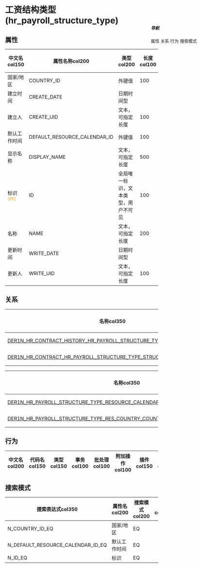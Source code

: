 # 工资结构类型(hr_payroll_structure_type)  <!-- {docsify-ignore-all} -->


## 属性
|    中文名col150 | 属性名称col200           | 类型col200     | 长度col100    |允许为空col100    |  备注col500  |
| --------   |------------| -----  | -----  | :----: | -------- |
|国家/地区|COUNTRY_ID|外键值|100|是||
|建立时间|CREATE_DATE|日期时间型||否||
|建立人|CREATE_UID|文本，可指定长度|100|否||
|默认工作时间|DEFAULT_RESOURCE_CALENDAR_ID|外键值|100|是||
|显示名称|DISPLAY_NAME|文本，可指定长度|500|是||
|标识<sup class="footnote-symbol"><font color=orange>[PK]</font></sup>|ID|全局唯一标识，文本类型，用户不可见|100|否||
|名称|NAME|文本，可指定长度|200|是||
|更新时间|WRITE_DATE|日期时间型||否||
|更新人|WRITE_UID|文本，可指定长度|100|否||


## 关系

<el-row>
<el-tabs v-model="show_der">
<el-tab-pane label="主关系" name="major">

| 名称col350     |   从实体col200 | 关系类型col200     |   备注col500  |
| -------- |---------- |------------|----- |
|[DER1N_HR_CONTRACT_HISTORY_HR_PAYROLL_STRUCTURE_TYPE_STRUCTURE_TYPE_ID](der/DER1N_HR_CONTRACT_HISTORY_HR_PAYROLL_STRUCTURE_TYPE_STRUCTURE_TYPE_ID)|[合同历史(HR_CONTRACT_HISTORY)](module/hr/hr_contract_history)|1:N关系||
|[DER1N_HR_CONTRACT_HR_PAYROLL_STRUCTURE_TYPE_STRUCTURE_TYPE_ID](der/DER1N_HR_CONTRACT_HR_PAYROLL_STRUCTURE_TYPE_STRUCTURE_TYPE_ID)|[员工合同(HR_CONTRACT)](module/hr/hr_contract)|1:N关系||


</el-tab-pane>
<el-tab-pane label="从关系" name="minor">

|  名称col350   | 主实体col200   | 关系类型col200   |    备注col500  |
| -------- |---------- |-----------|----- |
|[DER1N_HR_PAYROLL_STRUCTURE_TYPE_RESOURCE_CALENDAR_DEFAULT_RESOURCE_CALENDAR_ID](der/DER1N_HR_PAYROLL_STRUCTURE_TYPE_RESOURCE_CALENDAR_DEFAULT_RESOURCE_CALENDAR_ID)|[资源工作时间(RESOURCE_CALENDAR)](module/resource/resource_calendar)|1:N关系||
|[DER1N_HR_PAYROLL_STRUCTURE_TYPE_RES_COUNTRY_COUNTRY_ID](der/DER1N_HR_PAYROLL_STRUCTURE_TYPE_RES_COUNTRY_COUNTRY_ID)|[国家/地区(RES_COUNTRY)](module/base/res_country)|1:N关系||

</el-tab-pane>
</el-tabs>
</el-row>

## 行为
| 中文名col200    | 代码名col150    | 类型col150    | 事务col100   | 批处理col100   | 附加操作col100  | 插件col150    |  备注col300  |
| -------- |---------- |----------- |:----:|:----:|---------| ----- | ----- |

## 搜索模式
|   搜索表达式col350   |    属性名col200    |    搜索模式col200        |备注col500  |
| -------- |------------|------------|------|
|N_COUNTRY_ID_EQ|国家/地区|EQ||
|N_DEFAULT_RESOURCE_CALENDAR_ID_EQ|默认工作时间|EQ||
|N_ID_EQ|标识|EQ||

<div style="display: block; overflow: hidden; position: fixed; top: 140px; right: 100px;">

##### 导航
<el-anchor >
<el-anchor-link :href="`#/module/hr/hr_payroll_structure_type?id=属性`">
  属性
</el-anchor-link>
<el-anchor-link :href="`#/module/hr/hr_payroll_structure_type?id=关系`">
  关系
</el-anchor-link>
<el-anchor-link :href="`#/module/hr/hr_payroll_structure_type?id=行为`">
  行为
</el-anchor-link>
<el-anchor-link :href="`#/module/hr/hr_payroll_structure_type?id=搜索模式`">
  搜索模式
</el-anchor-link>
</el-anchor>
</div>

<script>
 const { createApp } = Vue
  createApp({
    data() {
      return {
show_der:'major',


      }
    },
    methods: {
    }
  }).use(ElementPlus).mount('#app')
</script>